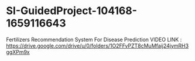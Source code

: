 # SI-GuidedProject-104168-1659116643
Fertilizers Recommendation System For Disease Prediction
VIDEO LINK : https://drive.google.com/drive/u/0/folders/1O2FFvPZT8cMuMfaij24jymRH3ggXPm9x
